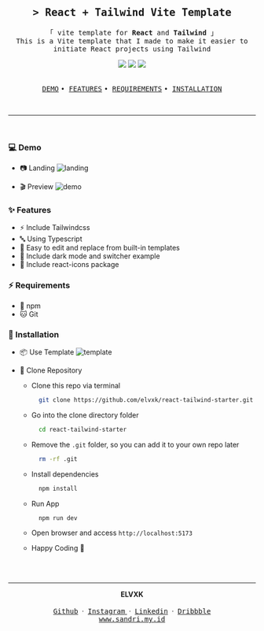 <h2 align="center">
  <samp>&gt; <b>React + Tailwind Vite Template</b></samp>
</h2>
<p align="center">
  <samp>「 vite template for <b>React</b> and <b>Tailwind</b> 」
    <br />This is a Vite template that I made to make it easier to initiate React projects using Tailwind
    <br />
  </samp>
</p>
<div align="center">
<img src="https://img.shields.io/badge/Tailwind_CSS-38B2AC?style=for-the-badge&logo=tailwind-css&logoColor=white"/>
<img src="https://img.shields.io/badge/React-20232A?style=for-the-badge&logo=react&logoColor=61DAFB"/>
<img src="https://img.shields.io/badge/vite-%23646CFF.svg?style=for-the-badge&logo=vite&logoColor=white"/>
</div>
<br/>
<p align="center">
  <a href="#-demo"><samp>DEMO</samp></a>
  <samp> • </samp>
  <a href="#-features"><samp>FEATURES</samp></a>
  <samp> • </samp>
    <a href="#-requirements"><samp>REQUIREMENTS</samp></a>
  <samp> • </samp>
    <a href="#-installation"><samp>INSTALLATION</samp></a>
</p>
<br/>

---

<br/>

### 💻 Demo

- 📷 Landing
  ![landing](https://cdn.discordapp.com/attachments/446727299870621707/1208802683633541141/ezgif.com-resize.png?ex=65e49c3a&is=65d2273a&hm=f10277d07be4866c7b37d36398cd3f75f1df954017c8529718bff568bd8a26e4&)

- 🎬 Preview
  ![demo](https://cdn.discordapp.com/attachments/446727299870621707/1208802441605283900/Desktop2024.02.18-22.42.12.04-ezgif.com-video-to-gif-converter_1.gif?ex=65e49c00&is=65d22700&hm=baaad2f0cc0e35764fef6466fd6e6e218fb15af46fb6badac47b99ee458f95e7&)

### ✨ Features

- ⚡ Include Tailwindcss
- 🔤 Using Typescript
- 🚀 Easy to edit and replace from built-in templates
- 🌙 Include dark mode and switcher example
- 🍧 Include react-icons package

### ⚡ Requirements

- 🔰 npm
- 🐱 Git

### 🚀 Installation

- 📦 Use Template
  ![template](https://cdn.discordapp.com/attachments/446727299870621707/1208806814112546836/templateee.jpg?ex=65e4a013&is=65d22b13&hm=1146cc3d52f2ad74ca7ed1b8cff8ad35c582ab06b4fafdf4dfc27c60528db223&)

- 🍻 Clone Repository

  - Clone this repo via terminal

    ```sh
      git clone https://github.com/elvxk/react-tailwind-starter.git
    ```

  - Go into the clone directory folder

    ```sh
      cd react-tailwind-starter
    ```

  - Remove the `.git` folder, so you can add it to your own repo later

    ```sh
      rm -rf .git
    ```

  - Install dependencies

    ```sh
      npm install
    ```

  - Run App

    ```sh
      npm run dev
    ```

  - Open browser and access `http://localhost:5173`
  - Happy Coding 🤘

  <br/>
  <br/>

---

<div align='center'>
<b>ELVXK</b>
<br/>
<br/>
<a href="https://github.com/elvxk" target="_blank"><samp>Github</samp></a>
&nbsp;&middot;&nbsp;
<a href="https://github.com/elvxk" target="_blank"><samp>Instagram</samp> </a>
&nbsp;&middot;&nbsp;
<a href="https://www.linkedin.com/in/elvxk/" target="_blank"><samp>Linkedin</samp></a>
&nbsp;&middot;&nbsp;
<a href="https://dribbble.com/elvxk" target="_blank"><samp>Dribbble</samp></a>
<br/>
<a href="https://sandri.my.id" target="_blank"><samp>www.sandri.my.id</samp></a>
</div>
